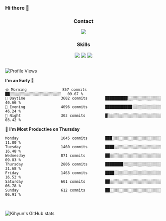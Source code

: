 ### Hi there 👋

<!--
**Key5771/Key5771** is a ✨ _special_ ✨ repository because its `README.md` (this file) appears on your GitHub profile.

Here are some ideas to get you started:

- 🔭 I’m currently working on ...
- 🌱 I’m currently learning ...
- 👯 I’m looking to collaborate on ...
- 🤔 I’m looking for help with ...
- 💬 Ask me about ...
- 📫 How to reach me: ...
- 😄 Pronouns: ...
- ⚡ Fun fact: ...
-->

<h3 align="center">Contact</h3>
<div align="center">
  <a href="mailto:ksj57715@gmail.com"><img src="https://img.shields.io/badge/Gmail-D14836?style=for-the-badge&logo=gmail&logoColor=white"/></a>
</div>

<h3 align="center">Skills</h3>
<div align="center">
  <img src="https://img.shields.io/badge/iOS-000000?style=for-the-badge&logo=ios&logoColor=white"/>
  <img src="https://img.shields.io/badge/Swift-FA7343?style=for-the-badge&logo=swift&logoColor=white"/>
  <img src="https://img.shields.io/badge/Xcode-007ACC?style=for-the-badge&logo=Xcode&logoColor=white"/>
</div>

<br>

<!--START_SECTION:waka-->
![Profile Views](http://img.shields.io/badge/Profile%20Views-1-blue)

**I'm an Early 🐤** 

```text
🌞 Morning                857 commits         ██░░░░░░░░░░░░░░░░░░░░░░░   09.67 % 
🌆 Daytime                3602 commits        ██████████░░░░░░░░░░░░░░░   40.66 % 
🌃 Evening                4096 commits        ████████████░░░░░░░░░░░░░   46.24 % 
🌙 Night                  303 commits         █░░░░░░░░░░░░░░░░░░░░░░░░   03.42 % 
```
📅 **I'm Most Productive on Thursday** 

```text
Monday                   1045 commits        ███░░░░░░░░░░░░░░░░░░░░░░   11.80 % 
Tuesday                  1460 commits        ████░░░░░░░░░░░░░░░░░░░░░   16.48 % 
Wednesday                871 commits         ██░░░░░░░░░░░░░░░░░░░░░░░   09.83 % 
Thursday                 2806 commits        ████████░░░░░░░░░░░░░░░░░   31.68 % 
Friday                   1463 commits        ████░░░░░░░░░░░░░░░░░░░░░   16.52 % 
Saturday                 601 commits         ██░░░░░░░░░░░░░░░░░░░░░░░   06.78 % 
Sunday                   612 commits         ██░░░░░░░░░░░░░░░░░░░░░░░   06.91 % 
```



<!--END_SECTION:waka-->

<br>


![Kihyun's GitHub stats](https://github-readme-stats.vercel.app/api?username=key5771&show_icons=true&theme=radical)

